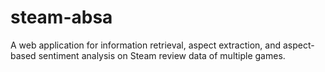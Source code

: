 # steam-absa
A web application for information retrieval, aspect extraction, and aspect-based sentiment analysis on Steam review data of multiple games.
